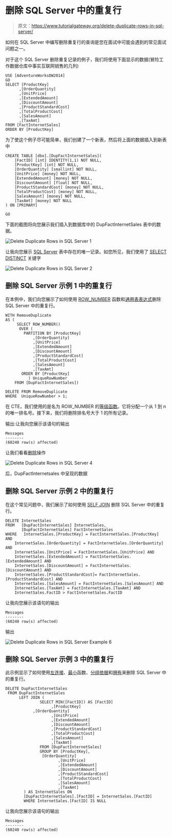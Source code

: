# 删除 SQL Server 中的重复行

> 原文：<https://www.tutorialgateway.org/delete-duplicate-rows-in-sql-server/>

如何在 SQL Server 中编写删除重复行的查询是您在面试中可能会遇到的常见面试问题之一。

对于这个 SQL Server 删除重复记录的例子，我们将使用下面显示的数据(冒险工作数据仓库中事实互联网销售的几列)

```
USE [AdventureWorksDW2014]
GO
SELECT [ProductKey]
      ,[OrderQuantity]
      ,[UnitPrice]
      ,[ExtendedAmount]
      ,[DiscountAmount]
      ,[ProductStandardCost]
      ,[TotalProductCost]
      ,[SalesAmount]
      ,[TaxAmt]
FROM [FactInternetSales]
ORDER BY [ProductKey]
```

为了使这个例子尽可能简单，我们创建了一个新表，然后将上面的数据插入到新表中

```
CREATE TABLE [dbo].[DupFactInternetSales](
	[FactID] [int] IDENTITY(1,1) NOT NULL,
	[ProductKey] [int] NOT NULL,
	[OrderQuantity] [smallint] NOT NULL,
	[UnitPrice] [money] NOT NULL,
	[ExtendedAmount] [money] NOT NULL,
	[DiscountAmount] [float] NOT NULL,
	[ProductStandardCost] [money] NOT NULL,
	[TotalProductCost] [money] NOT NULL,
	[SalesAmount] [money] NOT NULL,
	[TaxAmt] [money] NOT NULL
) ON [PRIMARY]

GO
```

下面的截图将向您展示我们插入到数据库中的 DupFactInternetSales 表中的数据。

![Delete Duplicate Rows in SQL Server 1](img/e008f7741e40e93419f9d829c8d3dc18.png)

让我向您展示 [SQL Server](https://www.tutorialgateway.org/sql/) 表中存在的唯一记录。如您所见，我们使用了 [SELECT DISTINCT](https://www.tutorialgateway.org/sql-select-distinct-statement/) 关键字

![Delete Duplicate Rows in SQL Server 2](img/52f4044cb630b8dadbf7b156a1fea737.png)

## 删除 SQL Server 示例 1 中的重复行

在本例中，我们向您展示了如何使用 [ROW_NUMBER](https://www.tutorialgateway.org/sql-row_number/) 函数和[通用表表达式](https://www.tutorialgateway.org/sql-server-cte/)删除 SQL Server 中的重复行。

```
WITH RemoveDuplicate
AS (
     SELECT ROW_NUMBER() 
      OVER (
	    PARTITION BY [ProductKey]
			,[OrderQuantity]
			,[UnitPrice]
			,[ExtendedAmount]
			,[DiscountAmount]
			,[ProductStandardCost]
			,[TotalProductCost]
			,[SalesAmount]
			,[TaxAmt]
	   ORDER BY [ProductKey]
          ) UniqueRowNumber
    FROM [DupFactInternetSales])

DELETE FROM RemoveDuplicate
WHERE  UniqueRowNumber > 1;
```

在 CTE，我们使用的是名为 ROW_NUMBER 的[等级函数](https://www.tutorialgateway.org/ranking-functions-in-sql-server/)。它将分配一个从 1 到 n 的唯一排名号。接下来，我们将删除排名号大于 1 的所有记录。

输出:让我向您展示该语句的输出

```
Messages
--------
(60240 row(s) affected)
```

让我们看看[删除](https://www.tutorialgateway.org/sql-delete-statement/)操作

![Delete Duplicate Rows in SQL Server 4](img/21b57f276bac9cda8644c570b977a735.png)

后，DupFactInternetsales 中呈现的数据

## 删除 SQL Server 示例 2 中的重复行

在这个常见问题中，我们展示了如何使用 [SELF JOIN](https://www.tutorialgateway.org/sql-self-join/) 删除 SQL Server 中的重复行。

```
DELETE InternetSales
FROM   [DupFactInternetSales] InternetSales,
       [DupFactInternetSales] FactInternetSales
WHERE   InternetSales.[ProductKey] = FactInternetSales.[ProductKey] AND
	InternetSales.[OrderQuantity] = FactInternetSales.[OrderQuantity] AND
	InternetSales.[UnitPrice] = FactInternetSales.[UnitPrice] AND
	InternetSales.[ExtendedAmount] = FactInternetSales.[ExtendedAmount] AND 
	InternetSales.[DiscountAmount] = FactInternetSales.[DiscountAmount] AND 
	InternetSales.[ProductStandardCost]= FactInternetSales.[ProductStandardCost] AND 
	InternetSales.[SalesAmount] = FactInternetSales.[SalesAmount] AND 
	InternetSales.[TaxAmt] = FactInternetSales.[TaxAmt] AND 
	InternetSales.FactID > FactInternetSales.FactID
```

让我向您展示该语句的输出

```
Messages
--------
(60240 row(s) affected)
```

输出

![Delete Duplicate Rows in SQL Server Example 6](img/10723045d200708a740676f99ce2fb1d.png)

## 删除 SQL Server 示例 3 中的重复行

此示例显示了如何使用[左连接](https://www.tutorialgateway.org/sql-left-join/)、[最小](https://www.tutorialgateway.org/sql-min-function/)函数、[分组依据](https://www.tutorialgateway.org/sql-group-by-clause/)和[拥有](https://www.tutorialgateway.org/sql-having-clause/)来删除 SQL Server 中的重复行。

```
DELETE DupFactInternetSales
 FROM DupFactInternetSales
      LEFT JOIN (
               SELECT MIN([FactID]) AS [FactID] 
                    ,[ProductKey]
		    ,[OrderQuantity]
                    ,[UnitPrice]
                    ,[ExtendedAmount]
                    ,[DiscountAmount]
                    ,[ProductStandardCost]
                    ,[TotalProductCost]
                    ,[SalesAmount]
                    ,[TaxAmt]
               FROM [DupFactInternetSales]
               GROUP BY [ProductKey],
		        [OrderQuantity]
                       ,[UnitPrice]
                       ,[ExtendedAmount]
                       ,[DiscountAmount]
                       ,[ProductStandardCost]
                       ,[TotalProductCost]
                       ,[SalesAmount]
                       ,[TaxAmt]
        ) AS InternetSales ON
        [DupFactInternetSales].[FactID] = InternetSales.[FactID]
        WHERE InternetSales.[FactID] IS NULL
```

让我向您展示该语句的输出

```
Messages
--------
(60240 row(s) affected)
```